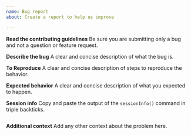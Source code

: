 ```yaml
---
name: Bug report
about: Create a report to help us improve

---
```


**Read the contributing guidelines**
Be sure you are submitting only a bug and not a question or feature request.

**Describe the bug**
A clear and concise description of what the bug is.

**To Reproduce**
A clear and concise description of steps to reproduce the behavior.

**Expected behavior**
A clear and concise description of what you expected to happen.

**Session info**
Copy and paste the output of the `sessionInfo()` command in triple backticks.

```

```

**Additional context**
Add any other context about the problem here.

